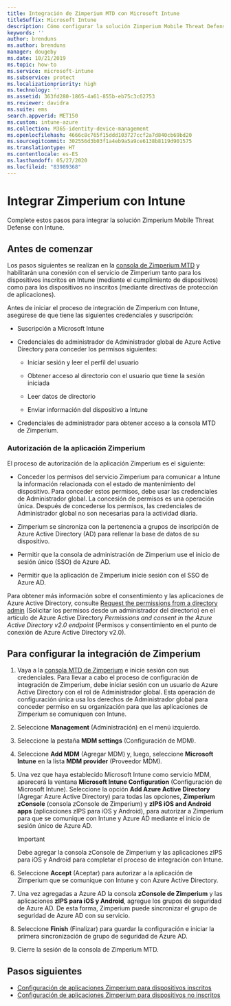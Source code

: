 ```yaml
---
title: Integración de Zimperium MTD con Microsoft Intune
titleSuffix: Microsoft Intune
description: Cómo configurar la solución Zimperium Mobile Threat Defense (MTD) con Microsoft Intune para controlar el acceso de los dispositivos móviles a los recursos corporativos.
keywords: ''
author: brenduns
ms.author: brenduns
manager: dougeby
ms.date: 10/21/2019
ms.topic: how-to
ms.service: microsoft-intune
ms.subservice: protect
ms.localizationpriority: high
ms.technology: ''
ms.assetid: 363fd280-1865-4a61-855b-eb75c3c62753
ms.reviewer: davidra
ms.suite: ems
search.appverid: MET150
ms.custom: intune-azure
ms.collection: M365-identity-device-management
ms.openlocfilehash: 4666c8c765f15ddd103727ccf2a7d840cb69bd20
ms.sourcegitcommit: 302556d3b03f1a4eb9a5a9ce6138b8119d901575
ms.translationtype: HT
ms.contentlocale: es-ES
ms.lasthandoff: 05/27/2020
ms.locfileid: "83989368"
---
```

# <a name="integrate-zimperium-with-intune"></a>Integrar Zimperium con Intune

Complete estos pasos para integrar la solución Zimperium Mobile Threat Defense con Intune.

## <a name="before-you-begin"></a>Antes de comenzar

Los pasos siguientes se realizan en la [consola de Zimperium MTD](https://www.zimperium.com/platform) y habilitarán una conexión con el servicio de Zimperium tanto para los dispositivos inscritos en Intune (mediante el cumplimiento de dispositivos) como para los dispositivos no inscritos (mediante directivas de protección de aplicaciones).

Antes de iniciar el proceso de integración de Zimperium con Intune, asegúrese de que tiene las siguientes credenciales y suscripción:

- Suscripción a Microsoft Intune

- Credenciales de administrador de Administrador global de Azure Active Directory para conceder los permisos siguientes:

  - Iniciar sesión y leer el perfil del usuario

  - Obtener acceso al directorio con el usuario que tiene la sesión iniciada

  - Leer datos de directorio

  - Enviar información del dispositivo a Intune

- Credenciales de administrador para obtener acceso a la consola MTD de Zimperium.

### <a name="zimperium-app-authorization"></a>Autorización de la aplicación Zimperium

El proceso de autorización de la aplicación Zimperium es el siguiente:

- Conceder los permisos del servicio Zimperium para comunicar a Intune la información relacionada con el estado de mantenimiento del dispositivo. Para conceder estos permisos, debe usar las credenciales de Administrador global. La concesión de permisos es una operación única. Después de concederse los permisos, las credenciales de Administrador global no son necesarias para la actividad diaria.

- Zimperium se sincroniza con la pertenencia a grupos de inscripción de Azure Active Directory (AD) para rellenar la base de datos de su dispositivo.

- Permitir que la consola de administración de Zimperium use el inicio de sesión único (SSO) de Azure AD.

- Permitir que la aplicación de Zimperium inicie sesión con el SSO de Azure AD.

Para obtener más información sobre el consentimiento y las aplicaciones de Azure Active Directory, consulte [Request the permissions from a directory admin](https://docs.microsoft.com/azure/active-directory/develop/v2-permissions-and-consent#request-the-permissions-from-a-directory-admin) (Solicitar los permisos desde un administrador del directorio) en el artículo de Azure Active Directory *Permissions and consent in the Azure Active Directory v2.0 endpoint* (Permisos y consentimiento en el punto de conexión de Azure Active Directory v2.0).


## <a name="to-set-up-zimperium-integration"></a>Para configurar la integración de Zimperium

1. Vaya a la [consola MTD de Zimperium](https://www.zimperium.com/platform) e inicie sesión con sus credenciales. Para llevar a cabo el proceso de configuración de integración de Zimperium, debe iniciar sesión con un usuario de Azure Active Directory con el rol de Administrador global. Esta operación de configuración única usa los derechos de Administrador global para conceder permiso en su organización para que las aplicaciones de Zimperium se comuniquen con Intune. 

2. Seleccione **Management** (Administración) en el menú izquierdo.

3. Seleccione la pestaña **MDM settings** (Configuración de MDM).

4. Seleccione **Add MDM** (Agregar MDM) y, luego, seleccione **Microsoft Intune** en la lista **MDM provider** (Proveedor MDM).

5. Una vez que haya establecido Microsoft Intune como servicio MDM, aparecerá la ventana **Microsoft Intune Configuration** (Configuración de Microsoft Intune). Seleccione la opción **Add Azure Active Directory** (Agregar Azure Active Directory) para todas las opciones, **Zimperium zConsole** (consola zConsole de Zimperium) y **zIPS iOS and Android apps** (aplicaciones zIPS para iOS y Android), para autorizar a Zimperium para que se comunique con Intune y Azure AD mediante el inicio de sesión único de Azure AD.

    > [!IMPORTANT]  
    > Debe agregar la consola zConsole de Zimperium y las aplicaciones zIPS para iOS y Android para completar el proceso de integración con Intune.

6. Seleccione **Accept** (Aceptar) para autorizar a la aplicación de Zimperium que se comunique con Intune y con Azure Active Directory.

7. Una vez agregadas a Azure AD la consola **zConsole de Zimperium** y las aplicaciones **zIPS para iOS y Android**, agregue los grupos de seguridad de Azure AD. De esta forma, Zimperium puede sincronizar el grupo de seguridad de Azure AD con su servicio.

8. Seleccione **Finish** (Finalizar) para guardar la configuración e iniciar la primera sincronización de grupo de seguridad de Azure AD.

9. Cierre la sesión de la consola de Zimperium MTD.

## <a name="next-steps"></a>Pasos siguientes

- [Configuración de aplicaciones Zimperium para dispositivos inscritos](mtd-apps-ios-app-configuration-policy-add-assign.md)
- [Configuración de aplicaciones Zimperium para dispositivos no inscritos](mtd-add-apps-unenrolled-devices.md)
